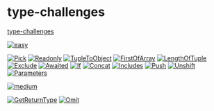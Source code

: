 # type-challenges

[type-challenges](https://github.com/type-challenges/type-challenges)

[![easy](https://img.shields.io/badge/EASY-13-green)](./easy/)

<div align=start>

[![Pick](https://img.shields.io/badge/Pick-green)](./easy/Pick/README.md)
[![Readonly](https://img.shields.io/badge/Readonly-green)](./easy/Readonly/README.md)
[![TupleToObject](https://img.shields.io/badge/TupleToObject-green)](./easy/TupleToObject/README.md)
[![FirstOfArray](https://img.shields.io/badge/FirstOfArray-green)](./easy/FirstOfArray/README.md)
[![LengthOfTuple](https://img.shields.io/badge/LengthOfTuple-green)](./easy/LengthOfTuple/README.md)
[![Exclude](https://img.shields.io/badge/Exclude-green)](./easy/Exclude/README.md)
[![Awaited](https://img.shields.io/badge/Awaited-green)](./easy/Awaited/README.md)
[![If](https://img.shields.io/badge/If-green)](./easy/If/README.md)
[![Concat](https://img.shields.io/badge/Concat-green)](./easy/Concat/README.md)
[![Includes](https://img.shields.io/badge/Includes-green)](./easy/Includes/README.md)
[![Push](https://img.shields.io/badge/Push-green)](./easy/Push/README.md)
[![Unshift](https://img.shields.io/badge/Unshift-green)](./easy/Unshift/README.md)
[![Parameters](https://img.shields.io/badge/Parameters-green)](./easy/Parameters/README.md)

</div>

[![medium](https://img.shields.io/badge/medium-2-yellow)](./medium/)

[![GetReturnType](https://img.shields.io/badge/GetReturnType-yellow)](./medium/GetReturnType/README.md)
[![Omit](https://img.shields.io/badge/Omit-yellow)](./medium/Omit/README.md)
